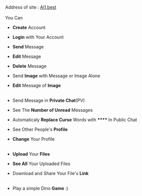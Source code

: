 Address of site : [Al1.best](al1.best)<br><br>
You Can 
  * <b>Create</b> Account<br>
  * <b>Login</b> with Your Account<br>
  * <b>Send</b> Message<br>
  * <b>Edit</b> Message<br>
  * <b>Delete</b> Message<br>
  * Send <b>Image</b> with Message or Image Alone<br>
  * <b>Edit</b> Message of <b>Image</b><br><br>
  
  * Send Message in <b>Private Chat</b>(PV)<br>
  * See The <b>Number of Unread</b> Messages<br>
  * Automaticaly <b>Replace Curse</b> Words with <b>****</b> In Public Chat<br>
  * See Other People's <b>Profile</b>
  * <b>Change</b> Your Profile<br><br>
  
  * <b>Upload</b> Your <b>Files</b><br>
  * <b>See All</b> Your Uploaded Files<br>
  * Download and Share Your File's <b>Link</b><br><br>
  
  * Play a simple Dino <b>Game</b> :)<br>
  
  
